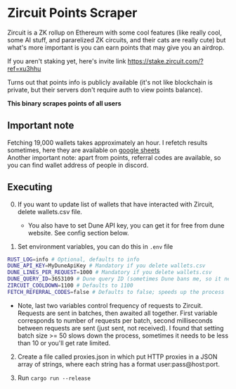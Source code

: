 # Zircuit Points Scraper

Zircuit is a ZK rollup on Ethereum with some cool features (like really cool, some AI stuff, and pararelized ZK circuits, and their cats are really cute)
but what's more important is you can earn points that may give you an airdrop.

If you aren't staking yet, here's invite link https://stake.zircuit.com/?ref=xu3hhu

Turns out that points info is publicly available (it's not like blockchain is private, but their servers don't require auth to view points balance).

**This binary scrapes points of all users**

## Important note

Fetching 19,000 wallets takes approximately an hour. I refetch results sometimes, here they are available on [google sheets](https://docs.google.com/spreadsheets/d/1fbssrYKsxSd9mKDuwAKjMwXwGRMxdVyZiFATj6X1vT0/edit?usp=sharing)  
Another important note: apart from points, referral codes are available, so you can find wallet address of people in discord.

## Executing

0. If you want to update list of wallets that have interacted with Zircuit, delete wallets.csv file.

   - You also have to set Dune API key, you can get it for free from dune website. See config section below.

1. Set environment variables, you can do this in `.env` file

```bash
RUST_LOG=info # Optional, defaults to info
DUNE_API_KEY=MyDuneApiKey # Mandatory if you delete wallets.csv
DUNE_LINES_PER_REQUEST=1000 # Mandatory if you delete wallets.csv
DUNE_QUERY_ID=3653109 # Dune query ID (sometimes Dune bans me, so it needs to be changed)
ZIRCUIT_COOLDOWN=1100 # Defaults to 1100
FETCH_REFERRAL_CODES=false # Defaults to false; speeds up the process
```

- Note, last two variables control frequency of requests to Zircuit. Requests are sent in batches, then awaited all together.
  First variable corresponds to number of requests per batch, second milliseconds between requests are sent (just sent, not received).
  I found that setting batch size >= 50 slows down the process, sometimes it needs to be less than 10 or you'll get rate limited.

2. Create a file called proxies.json in which put HTTP proxies in a JSON array of strings, where each string has a format user:pass@host:port.

3. Run `cargo run --release`
